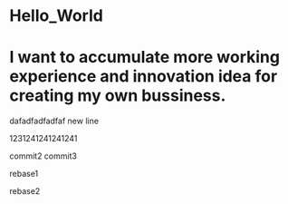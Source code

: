 # Hello_World
# I want to accumulate more working experience and innovation idea for creating my own bussiness.
dafadfadfadfaf
new line


1231241241241241


commit2
commit3


rebase1

rebase2



